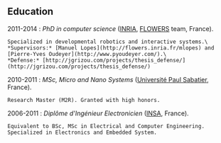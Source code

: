 ## Education

2011-2014
:   *PhD in computer science* ([INRIA](http://www.inria.fr/), [FLOWERS](http://flowers.inria.fr/) team, France).

    Specialized in developmental robotics and interactive systems.\
    *Supervisors:* [Manuel Lopes](http://flowers.inria.fr/mlopes) and [Pierre-Yves Oudeyer](http://www.pyoudeyer.com/).\
    *Defense:* [http://jgrizou.com/projects/thesis_defense/](http://jgrizou.com/projects/thesis_defense/)

2010-2011
:   *MSc, Micro and Nano Systems* ([Université Paul Sabatier](http://www.ups-tlse.fr/), France).

    Research Master (M2R). Granted with high honors.

2006-2011
:   *Diplôme  d'Ingénieur Electronicien* ([INSA](http://www.insa-toulouse.fr/en/index.html), France).

    Equivalent to BSc, MSc in Electrical and Computer Engineering. Specialized in Electronics and Embedded System.
